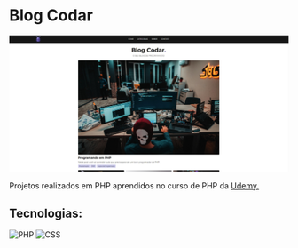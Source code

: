 # Blog Codar

![Blog Codar](blog.jpg)

Projetos realizados em PHP aprendidos no curso de PHP da [Udemy.](https://www.udemy.com/course/php-do-zero-a-maestria-com-projetos-incriveis/)

## Tecnologias:

![PHP](https://img.shields.io/badge/php-%2320232a.svg?style=for-the-badge&logo=php&logoColor=%)
![CSS](https://img.shields.io/badge/css-%2320232a.svg?style=for-the-badge&logo=css3&logoColor=%2361dafb)
